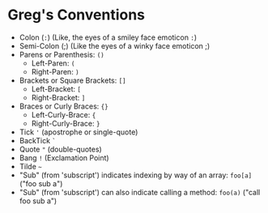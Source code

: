 # Greg's Conventions

* Colon (`:`) (Like, the eyes of a smiley face emoticon `:`)
* Semi-Colon (;) (Like the eyes of a winky face emoticon ;)
* Parens or Parenthesis: `()`
	* Left-Paren: `(`
	* Right-Paren: `)`
* Brackets or Square Brackets: `[]`
	* Left-Bracket: `[`
	* Right-Bracket: `]`
* Braces or Curly Braces: `{}`
	* Left-Curly-Brace: `{`
	* Right-Curly-Brace: `}`
* Tick `'` (apostrophe or single-quote)
* BackTick <code>`</code>
* Quote `"` (double-quotes)
* Bang `!` (Exclamation Point)
* Tilde `~`
* "Sub" (from 'subscript') indicates indexing by way of an array: `foo[a]` ("foo sub a")
* "Sub" (from 'subscript') can also indicate calling a method: `foo(a)` ("call foo sub a")

<!--stackedit_data:
eyJoaXN0b3J5IjpbLTY0Njg3NjA3MywzMDk3ODQwODcsMTA0MD
E2NDUzNSwxNTM3MDk3OTE5XX0=
-->